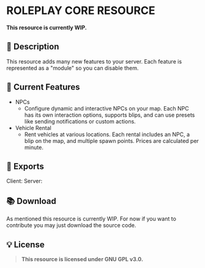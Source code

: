 # ROLEPLAY CORE RESOURCE

**This resource is currently WIP.**

## 📜 Description

This resource adds many new features to your server. Each feature is represented as a "module" so you can disable them.

## 🤖 Current Features

- NPCs
  - Configure dynamic and interactive NPCs on your map. Each NPC has its own interaction options, supports blips, and can use presets like sending notifications or custom actions.
- Vehicle Rental
  - Rent vehicles at various locations. Each rental includes an NPC, a blip on the map, and multiple spawn points. Prices are calculated per minute.

## 🤖 Exports

Client:
Server:

## 📚 Download

As mentioned this resource is currently WIP. For now if you want to contribute you may just download the source code.

## 💡 License

> **This resource is licensed under GNU GPL v3.0.**
